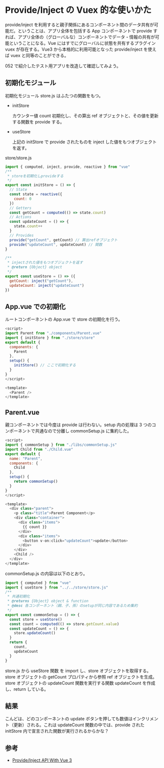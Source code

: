 # Provide/Inject の Vuex 的な使いかた

provide/inject を利用すると親子関係にあるコンポーネント間のデータ共有が可能だ。ということは、アプリ全体を包括する App コンポーネントで provide すれば、アプリ全体の（グローバルな）コンポーネントでデータ・情報の共有が可能ということになる。Vue にはすでにグローバルに状態を共有するプラグイン vuex が存在する。Vue3 から本格的に利用可能となった provide/inject を使えば vuex と同等のことができる。

052 で紹介したテスト用アプリを改造して確認してみよう。

## 初期化モジュール

初期化モジュール store.js はふたつの関数をもつ。

- initStore

  カウンター値 count 初期化し、その算出 ref オブジェクトと、その値を更新する関数を provide する。

- useStore

  上記の initStore で provide されたものを inject した値をもつオブジェクトを返す。

store/store.js

```js
import { computed, inject, provide, reactive } from "vue"
/**
 * storeを初期化しprovideする
 */
export const initStore = () => {
  // State
  const state = reactive({
    count: 0
  })
  // Getters
  const getCount = computed(() => state.count)
  // Actions
  const updateCount = () => {
    state.count++
  }
  // Provides
  provide("getCount", getCount) // 算出refオブジェクト
  provide("updateCount", updateCount) // 関数
}

/**
 * injectされた値をもつオブジェクトを返す
 * @return {Object} object
 */
export const useStore = () => ({
  getCount: inject("getCount"),
  updateCount: inject("updateCount")
})
```

## App.vue での初期化

ルートコンポーネントの App.vue で store の初期化を行う。

```js
<script>
import Parent from "./components/Parent.vue"
import { initStore } from "./store/store"
export default {
  components: {
    Parent
  },
  setup() {
    initStore() // ここで初期化する
  }
}
</script>

<template>
  <Parent />
</template>
```

## Parent.vue

親コンポーネントでは今度は provide は行わない。setup 内の処理は 3 つのコンポーネントで共通なので分離し commonSetup.js に集約した。

```js
<script>
import { commonSetup } from "./libs/commonSetup.js"
import Child from "./Child.vue"
export default {
  name: "Parent",
  components: {
    Child
  },
  setup() {
    return commonSetup()
  }
}
</script>

<template>
  <div class="parent">
    <p class="title">Parent Component</p>
    <div class="container">
      <div class="items">
        {{ count }}
      </div>
      <div class="items">
        <button v-on:click="updateCount">update</button>
      </div>
    </div>
    <Child />
  </div>
</template>
```

commonSetup.js の内容は以下のとおり。

```js
import { computed } from "vue"
import { useStore } from "../../store/store.js"
/**
 * 共通初期化
 * @returns {Object} object & function
 * @desc 各コンポーネント（親、子、孫）のsetupが同じ内容であるため集約
 */
export const commonSetup = () => {
  const store = useStore()
  const count = computed(() => store.getCount.value)
  const updateCount = () => {
    store.updateCount()
  }
  return {
    count,
    updateCount
  }
}
```

store.js から useStore 関数 を import し、store オブジェクトを取得する。store オブジェクトの getCount プロパティから参照 ref オブジェクトを生成。store オブジェクトの updateCount 関数を実行する関数 updateCount を作成し、return している。

## 結果

こんどは、どのコンポーネントの update ボタンを押しても数値はインクリメント（更新）される。これは updateCount 関数の中では、provide された initStore 内で宣言された関数が実行されるからかな？

## 参考

- [Provide/Inject API With Vue 3](https://www.thisdot.co/blog/provide-inject-api-with-vue-3)

